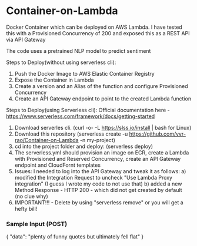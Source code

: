 # Container-on-Lambda

Docker Container which can be deployed on AWS Lambda. I have tested this with a Provisioned Concurrency of 200 and exposed this as a REST API via API Gateway

The code uses a pretrained NLP model to predict sentiment

Steps to Deploy(without using serverless cli):
1) Push the Docker Image to AWS Elastic Container Registry
2) Expose the Container in Lambda
3) Create a version and an Alias of the function and configure Provisioned Concurrency
4) Create an API Gateway endpoint to point to the created Lambda function

Steps to Deploy(using Serverless cli):
Official documentation here - https://www.serverless.com/framework/docs/getting-started
1) Download serverles cli. (curl -o- -L https://slss.io/install | bash  for Linux)
2) Download this repository (serverless create -u https://github.com/vvr-rao/Container-on-Lambda -n my-project)
3) cd into the project folder and deploy: (serverless deploy)
4) The serverless.yml should provision an image on ECR, create a Lambda with Provisioned and Reserved Concurrency, create an API Gateway endpoint and CloudFornt templates
5) Issues: I needed to log into the API Gateway and tweak it as follows:
        a) modified the Integration Request to uncheck "Use Lambda Proxy integration" (I guess I wrote my code to not use that)
        b) added a new Method Response - HTTP 200 - which did not get created by default (no clue why)
7) IMPORTANT!!! - Delete by using "serverless remove" or you will get a hefty bill!
      


### Sample Input (POST)
{
  "data": "plenty of funny quotes but ultimately fell flat"
}




